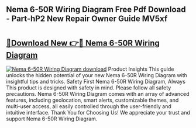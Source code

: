 ## Nema 6-50R Wiring Diagram Free Pdf Download - Part-hP2 New Repair Owner Guide MV5xf

# <h2><a href="http://dfmyva.blite.top/?on=Nema+6-50R+Wiring+Diagram">🔗Download New 👉🔴 Nema 6-50R Wiring Diagram</a></h2>

[![Nema 6-50R Wiring Diagram download](https://i.imgur.com/lujVjoI.png)](http://dfmyva.blite.top/?on=Nema+6-50R+Wiring+Diagram)
Product Insights This guide unlocks the hidden potential of your new Nema 6-50R Wiring Diagram with insightful tips and tricks. Safety First Nema 6-50R Wiring Diagram, Always This product is designed with safety in mind. Please follow all safety precautions. Nema 6-50R Wiring Diagram comes with an array of advanced features, including geolocation, smart alerts, customizable themes, and multi-user access, all easily controlled through the user-friendly and intuitive interface. Thank You for Choosing Us! We appreciate your trust and support Nema 6-50R Wiring Diagram.
